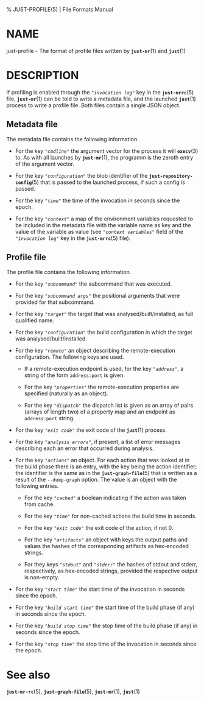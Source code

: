 % JUST-PROFILE(5) | File Formats Manual

NAME
====

just-profile - The format of profile files written by **`just-mr`**(1) and **`just`**(1)

DESCRIPTION
===========

If profiling is enabled through the *`"invocation log"`* key in
the **`just-mrrc`**(5) file, **`just-mr`**(1) can be told to write
a metadata file, and the launched **`just`**(1) process to write a
profile file. Both files contain a single JSON object.

Metadata file
--------------

The metadata file contains the following information.

- For the key *`"cmdline"`* the argument vector for the process it
  will **`execv`**(3) to. As with all launches by **`just-mr`**(1),
  the programm is the zeroth entry of the argument vector.

- For the key *`"configuration"`* the blob identifier of the
  **`just-repository-config`**(5) that is passed to the launched process,
  if such a config is passed.

- For the key *`"time"`* the time of the invocation in seconds since
  the epoch.

- For the key *`"context"`* a map of the environment variables requested
  to be included in the metadata file with the variable name as key and
  the value of the variable as value (see *`"context variables"`* field
  of the *`"invocation log"`* key in the **`just-mrrc`**(5) file).

Profile file
------------

The profile file contains the following information.

- For the key *`"subcommand"`* the subcommand that was executed.

- For the key *`"subcommand args"`* the positional arguments that were
  provided for that subcommand.

- For the key *`"target"`* the target that was analysed/built/installed, as
  full qualified name.

- For the key *`"configuration"`* the build configuration in which the
  target was analysed/built/installed.

- For the key *`"remote"`* an object describing the remote-execution
  configuration. The following keys are used.

  - If a remote-execution endpoint is used, for the key *`"address"`*,
    a string of the form `address:port` is given.

  - For the key *`"properties"`* the remote-execution properties are
    specified (naturally as an object).

  - For the key *`"dispatch"`* the dispatch list is given as an array
    of pairs (arrays of length two) of a property map and an endpoint
    as `address:port` string.

- For the key *`"exit code"`* the exit code of the **`just`**(1) process.

- For the key *`"analysis errors"`*, if present, a list of error messages
  describing each an error that occurred during analysis.

- For the key *`"actions"`* an object. For each action that was looked at
  in the build phase there is an entry, with the key being the action
  identifier; the identifier is the same as in the **`just-graph-file`**(5)
  that is written as a result of the `--dump-graph` option. The value is
  an object with the following entries.

  - For the key *`"cached"`* a boolean indicating if the action was taken
    from cache.

  - For the key *`"time"`* for non-cached actions the build time in seconds.

  - For the key *`"exit code"`* the exit code of the action, if not 0.

  - For the key *`"artifacts"`* an object with keys the output paths and values
    the hashes of the corresponding artifacts as hex-encoded strings.

  - For they keys *`"stdout"`* and *`"stderr"`* the hashes of stdout and stderr,
    respectively, as hex-encoded strings, provided the respective output is
    non-empty.

- For the key *`"start time"`* the start time of the invocation in
  seconds since the epoch.

- For the key *`"build start time"`* the start time of the build phase (if
  any) in seconds since the epoch.

- For the key *`"build stop time"`* the stop time of the build phase (if
  any) in seconds since the epoch.

- For the key *`"stop time"`* the stop time of the invocation in seconds
  since the epoch.

See also
========

**`just-mr-rc`**(5),
**`just-graph-file`**(5),
**`just-mr`**(1),
**`just`**(1)
